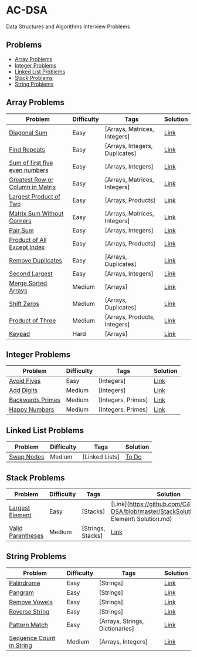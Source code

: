 # AC-DSA

Data Structures and Algorithms Interview Problems

## Problems

- [Array Problems](#array-problems)
- [Integer Problems](#integer-problems)
- [Linked List Problems](#linked-list-problems)
- [Stack Problems](#stack-problems)
- [String Problems](#string-problems)

## Array Problems

| Problem | Difficulty| Tags | Solution |
| --- | --- | --- | --- |
| [Diagonal Sum](https://github.com/C4Q/AC-DSA/blob/master/ArrayProblems/DiagonalSum.md) | Easy |  [Arrays, Matrices, Integers] | [Link](https://github.com/C4Q/AC-DSA/blob/master/ArraySolutions/DiagonalSumSolution.md)
| [Find Repeats](https://github.com/C4Q/AC-DSA/blob/master/ArrayProblems/FindRepeats.md) | Easy | [Arrays, Integers, Duplicates] | [Link](https://github.com/C4Q/AC-DSA/blob/master/ArraySolutions/FindRepeatsSolution.md) | 
| [Sum of first five even numbers](https://github.com/C4Q/AC-DSA/blob/master/ArrayProblems/FirstFiveSum.md) | Easy | [Arrays, Integers] | [Link](https://github.com/C4Q/AC-DSA/blob/master/ArraySolutions/FirstFiveSumSolution.md) |
| [Greatest Row or Column in Matrix](https://github.com/C4Q/AC-DSA/blob/master/ArrayProblems/GreatestRowOrColumn.md) | Easy | [Arrays, Matrices, Integers] | [Link](https://github.com/C4Q/AC-DSA/blob/master/ArraySolutions/GreatestRoworColumnSolution.md) | 
| [Largest Product of Two](https://github.com/C4Q/AC-DSA/blob/master/ArrayProblems/LargestProductOfTwo.md) | Easy | [Arrays, Products] | [Link](https://github.com/C4Q/AC-DSA/blob/master/ArraySolutions/LargestProductofTwoSolution.md) | 
| [Matrix Sum Without Corners](https://github.com/C4Q/AC-DSA/blob/master/ArrayProblems/MatrixSum.md) | Easy | [Arrays, Matrices, Integers] | [Link](https://github.com/C4Q/AC-DSA/blob/master/ArraySolutions/MatrixSumSolution.md) |
| [Pair Sum](https://github.com/C4Q/AC-DSA/blob/master/ArrayProblems/PairSum.md) | Easy | [Arrays, Integers] | [Link](https://github.com/C4Q/AC-DSA/blob/master/ArraySolutions/PairSumSolution.md) | 
| [Product of All Except Index](https://github.com/C4Q/AC-DSA/blob/master/ArrayProblems/ProductOfAllExeptIndex.md) | Easy | [Arrays, Products] | [Link](https://github.com/C4Q/AC-DSA/blob/master/ArraySolutions/ProductOfAllExceptIndexSolution.md) | 
| [Remove Duplicates](https://github.com/C4Q/AC-DSA/blob/master/ArrayProblems/RemoveDuplicates.md) | Easy | [Arrays, Duplicates] | [Link](https://github.com/C4Q/AC-DSA/blob/master/ArraySolutions/RemoveDuplicatesSolution.md) | 
| [Second Largest](https://github.com/C4Q/AC-DSA/blob/master/ArrayProblems/SecondLargest.md) | Easy | [Arrays, Integers] | [Link](https://github.com/C4Q/AC-DSA/blob/master/ArraySolutions/SecondLargestSolution.md) | 
| [Merge Sorted Arrays](https://github.com/C4Q/AC-DSA/blob/master/ArrayProblems/MergeSortedLists.md) | Medium | [Arrays] | [Link](https://github.com/C4Q/AC-DSA/blob/master/ArraySolutions/MergeSortedArraysSolution.md) | 
| [Shift Zeros](https://github.com/C4Q/AC-DSA/blob/master/ArrayProblems/ShiftZeros.md) | Medium | [Arrays, Duplicates] | [Link](https://github.com/C4Q/AC-DSA/blob/master/ArraySolutions/ShiftZerosSolution.md) | 
| [Product of Three](https://github.com/C4Q/AC-DSA/blob/master/ArrayProblems/ProductOfThree.md) | Medium | [Arrays, Products, Integers] | [Link](https://github.com/C4Q/AC-DSA/blob/master/ArraySolutions/ProductofThreeSolution.md) | 
| [Keypad](https://github.com/C4Q/AC-DSA/blob/master/ArrayProblems/Keypad.md) | Hard | [Arrays] | [Link](https://github.com/C4Q/AC-DSA/blob/master/ArraySolutions/Keypad.md) | 

## Integer Problems

| Problem | Difficulty| Tags | Solution |
| --- | --- | --- | --- |
| [Avoid Fives](https://github.com/C4Q/AC-DSA/blob/master/IntegerProblems/AvoidFives.md) | Easy | [Integers] | [Link](https://github.com/C4Q/AC-DSA/blob/master/IntegerSolutions/AvoidFivesSolution.md) | 
| [Add Digits](https://github.com/C4Q/AC-DSA/blob/master/IntegerProblems/AddDigits.md) | Medium | [Integers] | [Link](https://github.com/C4Q/AC-DSA/blob/master/IntegerSolutions/AddDigitsSolutions.md) | 
| [Backwards Primes](https://github.com/C4Q/AC-DSA/blob/master/IntegerProblems/BackwardsPrimes.md) | Medium | [Integers, Primes] | [Link](https://github.com/C4Q/AC-DSA/blob/master/IntegerSolutions/BackwardsPrimesSolution.md) | 
| [Happy Numbers](https://github.com/C4Q/AC-DSA/blob/master/IntegerProblems/HappyNumbers.md) | Medium | [Integers, Primes] | [Link](https://github.com/C4Q/AC-DSA/blob/master/IntegerSolutions/HappyNumbersSolution.md) | 


## Linked List Problems

| Problem | Difficulty| Tags | Solution |
| --- | --- | --- | --- |
| [Swap Nodes](https://github.com/C4Q/AC-DSA/blob/master/LinkedListProblems/SwapNodes.md) | Medium | [Linked Lists] | [To Do]() | 

## Stack Problems

| Problem | Difficulty| Tags | Solution |
| --- | --- | --- | --- |
| [Largest Element](https://github.com/C4Q/AC-DSA/blob/master/StackProblems/LargestElementInStack.md) | Easy | [Stacks] | [Link](https://github.com/C4Q/AC-DSA/blob/master/StackSolutions/Largest\ Element\ Solution.md) | 
| [Valid Parentheses](https://github.com/C4Q/AC-DSA/blob/master/StackProblems/ValidParentheses.md) | Medium | [Strings, Stacks] | [Link](https://github.com/C4Q/AC-DSA/blob/master/StackSolutions/BalancedParensSolution.md) |

## String Problems
| Problem | Difficulty| Tags | Solution |
| --- | --- | --- | --- |
| [Palindrome](https://github.com/C4Q/AC-DSA/blob/master/StringProblems/Palindrome.md) | Easy | [Strings] | [Link](https://github.com/C4Q/AC-DSA/blob/master/StringSolutions/PalindromeSolution.md) | 
| [Pangram](https://github.com/C4Q/AC-DSA/blob/master/StringProblems/Pangram.md) | Easy | [Strings] | [Link](https://github.com/C4Q/AC-DSA/blob/master/StringSolutions/PangramSolution.md) | 
| [Remove Vowels](https://github.com/C4Q/AC-DSA/blob/master/StringProblems/RemoveVowels.md) | Easy | [Strings] | [Link](https://github.com/C4Q/AC-DSA/blob/master/StringSolutions/RemoveVowelsSolution.md) | 
| [Reverse String](https://github.com/C4Q/AC-DSA/blob/master/StringProblems/ReverseString.md) | Easy | [Strings] | [Link](https://github.com/C4Q/AC-DSA/blob/master/StringSolutions/ReverseStringSolution.md) | 
| [Pattern Match](https://github.com/C4Q/AC-DSA/blob/master/StringProblems/PatternMatch.md) | Easy | [Arrays, Strings, Dictionaries] | [Link](https://github.com/C4Q/AC-DSA/blob/master/StringSolutions/PatternMatchSolution.md)
| [Sequence Count in String](https://github.com/C4Q/AC-DSA/blob/master/StringProblems/SequenceCountInString.md) | Medium | [Arrays, Integers] | [Link](https://github.com/C4Q/AC-DSA/blob/master/StringSolutions/SequenceCountInStringSolution.md)

